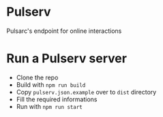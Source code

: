 # Pulserv
Pulsarc's endpoint for online interactions

# Run a Pulserv server
- Clone the repo
- Build with `npm run build`
- Copy `pulserv.json.example` over to `dist` directory
- Fill the required informations
- Run with `npm run start`
